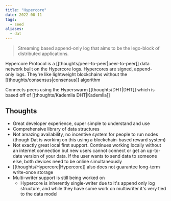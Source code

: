 ```yaml
---
title: "Hypercore"
date: 2022-08-11
tags:
  - seed
aliases:
  - dat
---
```


> Streaming based append-only log that aims to be the lego-block of distributed applications.

Hypercore Protocol is a [[thoughts/peer-to-peer|peer-to-peer]] data network built on the Hypercore logs. Hypercores are signed, append-only logs. They're like lightweight blockchains without the [[thoughts/consensus|consensus]] algorithm

Connects peers using the Hyperswarm [[thoughts/DHT|DHT]] which is based off of [[thoughts/Kademlia DHT|Kademlia]]

## Thoughts

- Great developer experience, super simple to understand and use
- Comprehensive library of data structures
- Not amazing availability, no incentive system for people to run nodes (though Dat is working on this using a blockchain-based reward system)
- Not exactly great local first support. Continues working locally without an internet connection but new users cannot connect or get an up-to-date version of your data. If the user wants to send data to someone else, both devices need to be online simultaneously
- [[thoughts/Hypercore|Hypercore]] also does not guarantee long-term write-once storage
- Multi-writer support is still being worked on
  - Hypercore is inherently single-writer due to it's append only log structure, and while they have some work on multiwriter it's very tied to the data model

